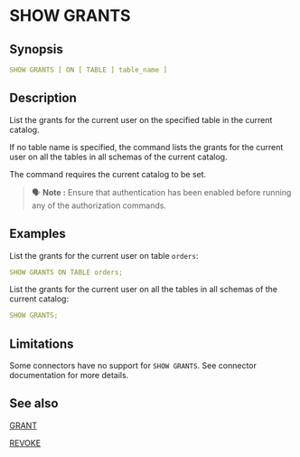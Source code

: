 # SHOW GRANTS

## Synopsis

```yaml
SHOW GRANTS [ ON [ TABLE ] table_name ]
```

## Description

List the grants for the current user on the specified table in the current catalog.

If no table name is specified, the command lists the grants for the current user on all the tables in all schemas of the current catalog.

The command requires the current catalog to be set.

>🗣 **Note :**
Ensure that authentication has been enabled before running any of the authorization commands.
>

## Examples

List the grants for the current user on table `orders`:

```yaml
SHOW GRANTS ON TABLE orders;
```

List the grants for the current user on all the tables in all schemas of the current catalog:

```yaml
SHOW GRANTS;
```

## Limitations

Some connectors have no support for `SHOW GRANTS`. See connector documentation for more details.

## See also

[GRANT](./grant.md) 

[REVOKE](./revoke.md)